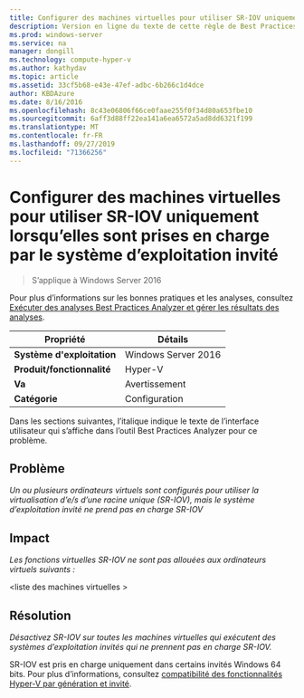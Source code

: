 ```yaml
---
title: Configurer des machines virtuelles pour utiliser SR-IOV uniquement lorsqu’elles sont prises en charge par le système d’exploitation invité
description: Version en ligne du texte de cette règle de Best Practices Analyzer.
ms.prod: windows-server
ms.service: na
manager: dongill
ms.technology: compute-hyper-v
ms.author: kathydav
ms.topic: article
ms.assetid: 33cf5b68-e43e-47ef-adbc-6b266c1d4dce
author: KBDAzure
ms.date: 8/16/2016
ms.openlocfilehash: 8c43e06806f66ce0faae255f0f34d80a653fbe10
ms.sourcegitcommit: 6aff3d88ff22ea141a6ea6572a5ad8dd6321f199
ms.translationtype: MT
ms.contentlocale: fr-FR
ms.lasthandoff: 09/27/2019
ms.locfileid: "71366256"
---
```

# <a name="configure-virtual-machines-to-use-sr-iov-only-when-supported-by-the-guest-operating-system"></a>Configurer des machines virtuelles pour utiliser SR-IOV uniquement lorsqu’elles sont prises en charge par le système d’exploitation invité

>S’applique à Windows Server 2016

Pour plus d’informations sur les bonnes pratiques et les analyses, consultez [Exécuter des analyses Best Practices Analyzer et gérer les résultats des analyses](https://go.microsoft.com/fwlink/p/?LinkID=223177).  
  
|Propriété|Détails|  
|-|-|  
|**Système d'exploitation**|Windows Server 2016|  
|**Produit/fonctionnalité**|Hyper-V|  
|**Va**|Avertissement|  
|**Catégorie**|Configuration|  
  
Dans les sections suivantes, l’italique indique le texte de l’interface utilisateur qui s’affiche dans l’outil Best Practices Analyzer pour ce problème.  
  
## <a name="issue"></a>Problème  
*Un ou plusieurs ordinateurs virtuels sont configurés pour utiliser la virtualisation d’e/s d’une racine unique (SR-IOV), mais le système d’exploitation invité ne prend pas en charge SR-IOV*  
  
## <a name="impact"></a>Impact  
*Les fonctions virtuelles SR-IOV ne sont pas allouées aux ordinateurs virtuels suivants :*  
  
\<liste des machines virtuelles >  
  
## <a name="resolution"></a>Résolution  
*Désactivez SR-IOV sur toutes les machines virtuelles qui exécutent des systèmes d’exploitation invités qui ne prennent pas en charge SR-IOV.*  
  
SR-IOV est pris en charge uniquement dans certains invités Windows 64 bits. Pour plus d’informations, consultez [compatibilité des fonctionnalités Hyper-V par génération et invité](../Hyper-V-feature-compatibility-by-generation-and-guest.md).  
  


